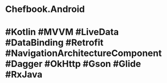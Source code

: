 # Chefbook.Android
# #Kotlin   #MVVM   #LiveData   #DataBinding   #Retrofit   #NavigationArchitectureComponent   #Dagger   #OkHttp   #Gson   #Glide   #RxJava 

